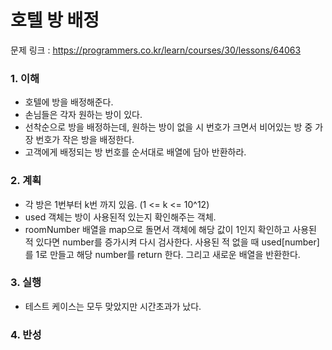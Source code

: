 # 호텔 방 배정

문제 링크 : https://programmers.co.kr/learn/courses/30/lessons/64063

### 1. 이해

- 호텔에 방을 배정해준다.
- 손님들은 각자 원하는 방이 있다.
- 선착순으로 방을 배정하는데, 원하는 방이 없을 시 번호가 크면서 비어있는 방 중 가장 번호가 작은 방을 배정한다.
- 고객에게 배정되는 방 번호를 순서대로 배열에 담아 반환하라.

### 2. 계획

- 각 방은 1번부터 k번 까지 있음. (1 <= k <= 10^12)
- used 객체는 방이 사용된적 있는지 확인해주는 객체.
- roomNumber 배열을 map으로 돌면서 객체에 해당 값이 1인지 확인하고 사용된 적 있다면 number를 증가시켜 다시 검사한다. 사용된 적 없을 때 used[number]를 1로 만들고 해당 number를 return 한다. 그리고 새로운 배열을 반환한다.

### 3. 실행

- 테스트 케이스는 모두 맞았지만 시간초과가 났다.

### 4. 반성
